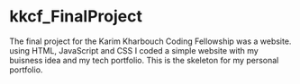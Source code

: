 # kkcf_FinalProject

The final project for the Karim Kharbouch Coding Fellowship was a website. using HTML, JavaScript and CSS I coded a simple website with my buisness idea and my tech portfolio. This is the skeleton for my personal portfolio. 
